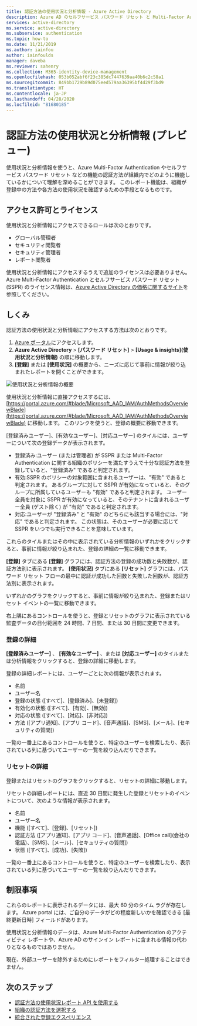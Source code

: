 ```yaml
---
title: 認証方法の使用状況と分析情報 - Azure Active Directory
description: Azure AD のセルフサービス パスワード リセット と Multi-Factor Authentication の認証方法の使用状況に関するレポート
services: active-directory
ms.service: active-directory
ms.subservice: authentication
ms.topic: how-to
ms.date: 11/21/2019
ms.author: iainfou
author: iainfoulds
manager: daveba
ms.reviewer: sahenry
ms.collection: M365-identity-device-management
ms.openlocfilehash: 053b052abf6f23c385dc7447639aa40b6c2c58a1
ms.sourcegitcommit: 849bb1729b89d075eed579aa36395bf4d29f3bd9
ms.translationtype: HT
ms.contentlocale: ja-JP
ms.lasthandoff: 04/28/2020
ms.locfileid: "81680185"
---
```

# <a name="authentication-methods-usage--insights-preview"></a>認証方法の使用状況と分析情報 (プレビュー)

使用状況と分析情報を使うと、Azure Multi-Factor Authentication やセルフサービス パスワード リセット などの機能の認証方法が組織内でどのように機能しているかについて理解を深めることができます。 このレポート機能は、組織が登録中の方法や各方法の使用状況を確認するための手段となるものです。

## <a name="permissions-and-licenses"></a>アクセス許可とライセンス

使用状況と分析情報にアクセスできるロールは次のとおりです。

- グローバル管理者
- セキュリティ閲覧者
- セキュリティ管理者
- レポート閲覧者

使用状況と分析情報にアクセスするうえで追加のライセンスは必要ありません。 Azure Multi-Factor Authentication とセルフサービス パスワード リセット (SSPR) のライセンス情報は、[Azure Active Directory の価格に関するサイト](https://azure.microsoft.com/pricing/details/active-directory/)を参照してください。

## <a name="how-it-works"></a>しくみ

認証方法の使用状況と分析情報にアクセスする方法は次のとおりです。

1. [Azure ポータル](https://portal.azure.com)にアクセスします。
1. **Azure Active Directory** >  **[パスワード リセット]**  >  **[Usage & insights]\(使用状況と分析情報\)** の順に移動します。
1. **[登録]** または **[使用状況]** の概要から、ニーズに応じて事前に情報が絞り込まれたレポートを開くことができます。

![使用状況と分析情報の概要](./media/howto-authentication-methods-usage-insights/usage-insights-overview.png)

使用状況と分析情報に直接アクセスするには、[https://portal.azure.com/#blade/Microsoft_AAD_IAM/AuthMethodsOverviewBlade](https://portal.azure.com/#blade/Microsoft_AAD_IAM/AuthMethodsOverviewBlade) に移動します。 このリンクを使うと、登録の概要に移動できます。

[登録済みユーザー]、[有効なユーザー]、[対応ユーザー] のタイルには、ユーザーについて次の登録データが表示されます。

- 登録済み:ユーザー (または管理者) が SSPR または Multi-Factor Authentication に関する組織のポリシーを満たすうえで十分な認証方法を登録していると、"登録済み" であると判定されます。
- 有効:SSPR のポリシーの対象範囲に含まれるユーザーは、"有効" であると判定されます。 あるグループに対して SSPR が有効になっていると、そのグループに所属しているユーザーも "有効" であると判定されます。 ユーザー全員を対象に SSPR が有効になっていると、そのテナントに含まれるユーザー全員 (ゲスト除く) が "有効" であると判定されます。
- 対応:ユーザーが "登録済み" と "有効" のどちらにも該当する場合には、"対応" であると判定されます。 この状態は、そのユーザーが必要に応じて SSPR をいつでも実行できることを意味しています。

これらのタイルまたはその中に表示されている分析情報のいずれかをクリックすると、事前に情報が絞り込まれた、登録の詳細の一覧に移動できます。

**[登録]** タブにある **[登録]** グラフには、認証方法の登録の成功数と失敗数が、認証方法別に表示されます。 **[使用状況]** タブにある **[リセット]** グラフには、パスワード リセット フローの最中に認証が成功した回数と失敗した回数が、認証方法別に表示されます。

いずれかのグラフをクリックすると、事前に情報が絞り込まれた、登録またはリセット イベントの一覧に移動できます。

右上隅にあるコントロールを使うと、登録とリセットのグラフに表示されている監査データの日付範囲を 24 時間、7 日間、または 30 日間に変更できます。

### <a name="registration-details"></a>登録の詳細

**[登録済みユーザー]** 、 **[有効なユーザー]** 、または **[対応ユーザー]** のタイルまたは分析情報をクリックすると、登録の詳細に移動します。

登録の詳細レポートには、ユーザーごとに次の情報が表示されます。

- 名前
- ユーザー名
- 登録の状態 ([すべて]、[登録済み]、[未登録])
- 有効化の状態 ([すべて]、[有効]、[無効])
- 対応の状態 ([すべて]、[対応]、[非対応])
- 方法 ([アプリ通知]、[アプリ コード]、[音声通話]、[SMS]、[メール]、[セキュリティの質問])

一覧の一番上にあるコントロールを使うと、特定のユーザーを検索したり、表示されている列に基づいてユーザーの一覧を絞り込んだりできます。

### <a name="reset-details"></a>リセットの詳細

登録またはリセットのグラフをクリックすると、リセットの詳細に移動します。

リセットの詳細レポートには、直近 30 日間に発生した登録とリセットのイベントについて、次のような情報が表示されます。

- 名前
- ユーザー名
- 機能 ([すべて]、[登録]、[リセット])
- 認証方法 ([アプリ通知]、[アプリ コード]、[音声通話]、[Office call]\(会社の電話\)、[SMS]、[メール]、[セキュリティの質問])
- 状態 ([すべて]、[成功]、[失敗])

一覧の一番上にあるコントロールを使うと、特定のユーザーを検索したり、表示されている列に基づいてユーザーの一覧を絞り込んだりできます。

## <a name="limitations"></a>制限事項

これらのレポートに表示されるデータには、最大 60 分のタイム ラグが存在します。 Azure portal には、ご自分のデータがどの程度新しいかを確認できる [最終更新日時] フィールドがあります。

使用状況と分析情報のデータは、Azure Multi-Factor Authentication のアクティビティ レポートや、Azure AD のサインイン レポートに含まれる情報の代わりとなるものではありません。

現在、外部ユーザーを除外するためにレポートをフィルター処理することはできません。

## <a name="next-steps"></a>次のステップ

- [認証方法の使用状況レポート API を使用する](https://docs.microsoft.com/graph/api/resources/authenticationmethods-usage-insights-overview?view=graph-rest-beta)
- [組織の認証方法を選択する](concept-authentication-methods.md)
- [統合された登録エクスペリエンス](concept-registration-mfa-sspr-combined.md)
